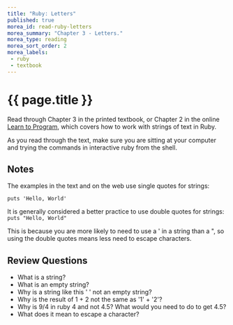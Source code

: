 ```yaml
---
title: "Ruby: Letters"
published: true
morea_id: read-ruby-letters
morea_summary: "Chapter 3 - Letters."
morea_type: reading
morea_sort_order: 2
morea_labels:
 - ruby
 - textbook
---
```


# {{ page.title }}
Read through Chapter 3 in the printed textbook, or Chapter 2 in the online [Learn to Program](https://pine.fm/LearnToProgram/chap_02.html), which covers how to work with strings of text in Ruby.

As you read through the text, make sure you are sitting at your computer and trying the commands in interactive ruby from the shell.  

## Notes
The examples in the text and on the web use single quotes for strings:

`puts 'Hello, World'`

It is generally considered a better practice to use double quotes for strings:
`puts "Hello, World"`

This is because you are more likely to need to use a ' in a string than a ", so using the double quotes means less need to escape characters.


## Review Questions

- What is a string?
- What is an empty string?
- Why is a string like this '   ' not an empty string?
- Why is the result of 1 + 2 not the same as '1' + '2'?
- Why is 9/4 in ruby 4 and not 4.5?  What would you need to do to get 4.5?
- What does it mean to escape a character?

